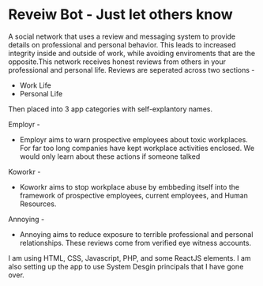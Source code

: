 # Reveiw Bot - Just let others know

A social network that uses a review and messaging system to provide details on professional and personal behavior. This leads to increased integrity inside and outside of work, while avoiding enviroments that are the opposite.This network receives honest reviews from others in your professional and personal life. Reviews are seperated across two sections - 

* Work Life
* Personal Life 


Then placed into 3 app categories with self-explantory names.

Employr -

* Employr aims to warn prospective employees about toxic workplaces. For far too long companies have kept workplace activities enclosed. We would only learn about these actions if someone talked

Koworkr -

* Koworkr aims to stop workplace abuse by embbeding itself into the framework of prospective employees, current employees, and Human Resources.

Annoying - 

* Annoying aims to reduce exposure to terrible professional and personal relationships. These reviews come from verified eye witness accounts. 


I am using HTML, CSS, Javascript, PHP, and some ReactJS elements. I am also setting up the app to use System Desgin principals that I have gone over.

